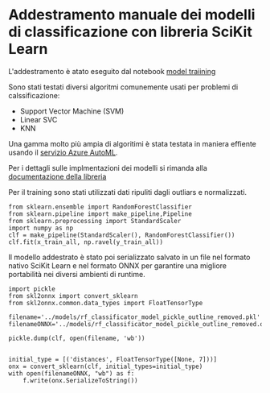 # Addestramento manuale dei modelli di classificazione con libreria SciKit Learn

L'addestramento è atato eseguito dal notebook [model traiining](062_training_scikit-learn_model.md)

Sono stati testati diversi algoritmi comunemente usati per problemi di calssificazione:

- Support Vector Machine (SVM)
- Linear SVC
- KNN

Una gamma molto più ampia di algoritimi è stata testata in maniera effiente usando il [servizio Azure AutoML](070_azure_autoML.md).
  
Per i dettagli sulle implmentazioni dei modelli si rimanda alla [documentazione della libreria](https://scikit-learn.org/stable/user_guide.html)

Per il training sono stati utilizzati dati ripuliti dagli outliars e normalizzati.

```Py
from sklearn.ensemble import RandomForestClassifier
from sklearn.pipeline import make_pipeline,Pipeline
from sklearn.preprocessing import StandardScaler
import numpy as np
clf = make_pipeline(StandardScaler(), RandomForestClassifier())
clf.fit(x_train_all, np.ravel(y_train_all))
```

Il modello addestrato è stato poi serializzato salvato in un file nel formato nativo SciKit Learn e nel formato ONNX per garantire una migliore portabilità nei diversi ambienti di runtime.

```Py
import pickle
from skl2onnx import convert_sklearn
from skl2onnx.common.data_types import FloatTensorType

filename='../models/rf_classificator_model_pickle_outline_removed.pkl'
filenameONNX='../models/rf_classificator_model_pickle_outline_removed.onnx'

pickle.dump(clf, open(filename, 'wb'))


initial_type = [('distances', FloatTensorType([None, 7]))]
onx = convert_sklearn(clf, initial_types=initial_type)
with open(filenameONNX, "wb") as f:
    f.write(onx.SerializeToString())
```
